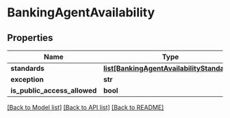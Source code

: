 # BankingAgentAvailability

## Properties
Name | Type | Description | Notes
------------ | ------------- | ------------- | -------------
**standards** | [**list[BankingAgentAvailabilityStandards]**](BankingAgentAvailabilityStandards.md) |  | [optional] 
**exception** | **str** |  | [optional] 
**is_public_access_allowed** | **bool** |  | [optional] 

[[Back to Model list]](../README.md#documentation-for-models) [[Back to API list]](../README.md#documentation-for-api-endpoints) [[Back to README]](../README.md)

